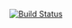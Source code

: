 [![Build Status](https://travis-ci.org/sebastianIncarbone/TSP.svg?branch=master)](https://travis-ci.org/sebastianIncarbone/TSP)
